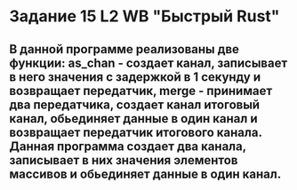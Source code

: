 # Задание 15 L2 WB "Быстрый Rust"

## В данной программе реализованы две функции: as_chan - создает канал, записывает в него значения с задержкой в 1 секунду и возвращает передатчик, merge - принимает два передатчика, создает канал итоговый канал, обьединяет данные в один канал и возвращает передатчик итогового канала. Данная программа создает два канала, записывает в них значения элементов массивов и обьединяет данные в один канал.
